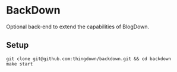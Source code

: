 # BackDown
Optional back-end to extend the capabilities of BlogDown.

## Setup
```
git clone git@github.com:thingdown/backdown.git && cd backdown
make start
```
